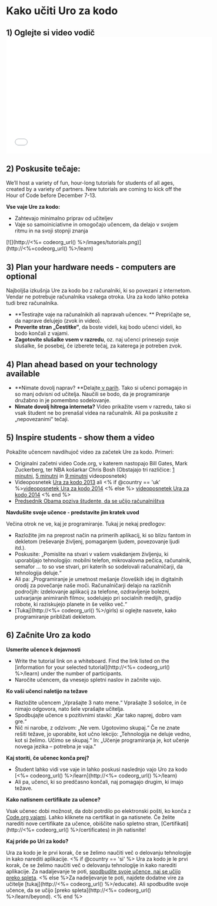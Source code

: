 

# Kako učiti Uro za kodo

## 1) Oglejte si video vodič <iframe width="560" height="315" src="//www.youtube.com/embed/tQeSke4hIds" frameborder="0" allowfullscreen></iframe>
## 2) Poskusite tečaje:

We’ll host a variety of fun, hour-long tutorials for students of all ages, created by a variety of partners. New tutorials are coming to kick off the Hour of Code before December 7-13.

**Vse vaje Ure za kodo:**

  * Zahtevajo minimalno priprav od učiteljev
  * Vaje so samoiniciativne in omogočajo učencem, da delajo v svojem ritmu in na svoji stopnji znanja

[![](http://<%= codeorg_url() %>/images/tutorials.png)](http://<%=codeorg_url() %>/learn)

## 3) Plan your hardware needs - computers are optional

Najboljša izkušnja Ure za kodo bo z računalniki, ki so povezani z internetom. Vendar ne potrebuje računalnika vsakega otroka. Ura za kodo lahko poteka tudi brez računalnika.

  * **Testirajte vaje na računalnikih ali napravah učencev. ** Prepričajte se, da naprave delujejo (zvok in video).
  * **Preverite stran „Čestitke“**, da boste videli, kaj bodo učenci videli, ko bodo končali z vajami. 
  * **Zagotovite slušalke vsem v razredu**, oz. naj učenci prinesejo svoje slušalke, še posebej, če izberete tečaj, za katerega je potreben zvok.

## 4) Plan ahead based on your technology available

  * **Nimate dovolj naprav? **Delajte[ v parih](http://www.ncwit.org/resources/pair-programming-box-power-collaborative-learning). Tako si učenci pomagajo in so manj odvisni od učitelja. Naučili se bodo, da je programiranje družabno in je pomembno sodelovanje.
  * **Nimate dovolj hitrega interneta?** Video prikažite vsem v razredu, tako si vsak študent ne bo prenašal videa na računalnik. Ali pa poskusite z „nepovezanimi“ tečaji.

## 5) Inspire students - show them a video

Pokažite učencem navdihujoč video za začetek Ure za kodo. Primeri:

  * Originalni začetni video Code.org, v katerem nastopajo Bill Gates, Mark Zuckerberg, ter NBA košarkar Chris Bosh (Obstajajo tri različice: [1 minutni](https://www.youtube.com/watch?v=qYZF6oIZtfc), [5 minutni](https://www.youtube.com/watch?v=nKIu9yen5nc) in [9 minutni](https://www.youtube.com/watch?v=dU1xS07N-FA) videoposnetek)
  * Videoposnetek [Ura za kodo 2013](https://www.youtube.com/watch?v=FC5FbmsH4fw) ali <% if @country == 'uk' %>[videoposnetek Ura za kodo 2014](https://www.youtube.com/watch?v=96B5-JGA9EQ) <% else %> [videoposnetek Ura za kodo 2014](https://www.youtube.com/watch?v=rH7AjDMz_dc&index=2&list=PLzdnOPI1iJNe1WmdkMG-Ca8cLQpdEAL7Q) <% end %>
  * [Predsednik Obama poziva študente, da se učijo računalništva](https://www.youtube.com/watch?v=6XvmhE1J9PY)

**Navdušite svoje učence - predstavite jim kratek uvod**

Večina otrok ne ve, kaj je programiranje. Tukaj je nekaj predlogov:

  * Razložite jim na preprost način na primerih aplikacij, ki so blizu fantom in dekletom (reševanje življenj, pomaganjem ljudem, povezovanje ljudi itd.).
  * Poskusite: „Pomislite na stvari v vašem vsakdanjem življenju, ki uporabljajo tehnologijo: mobilni telefon, mikrovalovna pečica, računalnik, semafor … to so vse stvari, pri katerih so sodelovali računalničarji, da tehnologija deluje.“
  * Ali pa: „Programiranje je umetnost mešanje človeških idej in digitalnih orodij za povečanje naše moči. Računalničarji delajo na različnih področjih: izdelovanje aplikacij za telefone, ozdravljenje bolezni, ustvarjanje animiranih filmov, sodelujejo pri socialnih medijih, gradijo robote, ki raziskujejo planete in še veliko več.“
  * [Tukaj](http://<%= codeorg_url() %>/girls) si oglejte nasvete, kako programiranje približati dekletom. 

## 6) Začnite Uro za kodo

**Usmerite učence k dejavnosti**

  * Write the tutorial link on a whiteboard. Find the link listed on the [information for your selected tutorial](http://<%= codeorg_url() %>/learn) under the number of participants. 
  * Naročite učencem, da vnesejo spletni naslov in začnite vajo.

**Ko vaši učenci naletijo na težave**

  * Razložite učencem „Vprašajte 3 nato mene.“ Vprašajte 3 sošolce, in če nimajo odgovora, nato šele vprašajte učitelja.
  * Spodbujajte učence s pozitivnimi stavki: „Kar tako naprej, dobro vam gre.“
  * Nič ni narobe, z odzivom: „Ne vem. Ugotovimo skupaj.“ Če ne znate rešiti težave, jo uporabite, kot učno lekcijo: „Tehnologija ne deluje vedno, kot si želimo. Učimo se skupaj.“ In: „Učenje programiranja je, kot učenje novega jezika – potrebna je vaja."

**Kaj storiti, če učenec konča prej?**

  * Študent lahko vidi vse vaje in lahko poskusi naslednjo vajo Uro za kodo [<%= codeorg_url() %>/learn](http://<%= codeorg_url() %>/learn)
  * Ali pa, učenci, ki so predčasno končali, naj pomagajo drugim, ki imajo težave.

**Kako natisnem certifikate za učence?**

Vsak učenec dobi možnost, da dobi potrdilo po elektronski pošti, ko konča z [Code.org vajami](http://studio.code.org). Lahko kliknete na certifikat in ga natisnete. Če želite narediti nove certifikate za učence, obiščite našo spletno stran, [Certifikati](http://<%= codeorg_url() %>/certificates) in jih natisnite!

**Kaj pride po Uri za kodo?**

Ura za kodo je le prvi korak, če se želimo naučiti več o delovanju tehnologije in kako narediti aplikacije. <% if @country == 'si' %> Ura za kodo je le prvi korak, če se želimo naučiti več o delovanju tehnologije in kako narediti aplikacije. Za nadaljevanje te poti, [spodbudite svoje učence, naj se učijo preko spleta](http://uk.code.org/learn/beyond). <% else %>Za nadeljevanje te poti, najdete dodatne vire za učitelje [tukaj](http://<%= codeorg_url() %>/educate). Ali spodbudite svoje učence, da se učijo [preko spleta](http://<%= codeorg_url() %>/learn/beyond). <% end %>